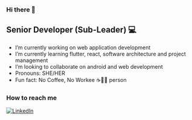 ### Hi there 👋
## Senior Developer (Sub-Leader) :computer:

- I’m currently working on web application development
- I’m currently learning flutter, react, software architecture and project management
- I’m looking to collaborate on android and web development
- Pronouns: SHE/HER 
- Fun fact: No Coffee, No Workee :coffee::woman_technologist: person 

### How to reach me
<a href="https://www.linkedin.com/in/thazin-wai-155b5916b/" target="_blank"><img src="https://img.shields.io/badge/LinkedIn--_.svg?style=social&logo=linkedin" alt="LinkedIn" ></a>
